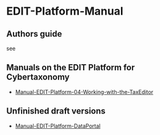 # EDIT-Platform-Manual

## Authors guide

see [](AUTHORING.md)

## Manuals on the EDIT Platform for Cybertaxonomy

* [Manual-EDIT-Platform-04-Working-with-the-TaxEditor](https://cybertaxonomy.eu/download/platform/manual/Manual-EDIT-Platform-04-Working-with-the-TaxEditor.pdf)

## Unfinished draft versions

* [Manual-EDIT-Platform-DataPortal](https://cybertaxonomy.eu/download/platform/manual/Manual-EDIT-Platform-DataPortal.pdf)
